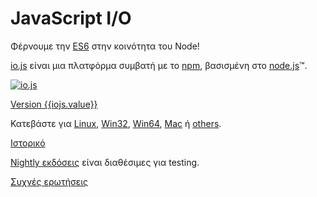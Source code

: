 # JavaScript I/O

Φέρνουμε την [ES6](es6.html) στην κοινότητα του Node!

[io.js](https://github.com/iojs/io.js) είναι μια πλατφόρμα συμβατή με το [npm](https://www.npmjs.org/),  βασισμένη στο [node.js](https://nodejs.org/)&#8482;.

[![io.js]({{iojs.img}})]({{iojs.link}})

[Version {{iojs.value}}]({{iojs.link}})

Κατεβάστε για
[Linux]({{linux.link}}),
[Win32]({{win32.link}}),
[Win64]({{win64.link}}),
[Mac]({{mac.link}}) ή
[others]({{iojs.link}}).


[Ιστορικό](https://github.com/iojs/io.js/blob/v1.x/CHANGELOG.md)

[Nightly εκδόσεις](https://iojs.org/download/nightly/) είναι διαθέσιμες για testing.

[Συχνές ερωτήσεις](/faq.html)
